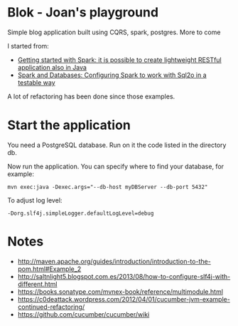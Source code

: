 Blok - Joan's playground
========================

Simple blog application built using CQRS, spark, postgres. More to come

I started from:

* [Getting started with Spark: it is possible to create lightweight RESTful application also in Java](http://tomassetti.me/getting-started-with-spark-it-is-possible-to-create-lightweight-restful-application-also-in-java/)
* [Spark and Databases: Configuring Spark to work with Sql2o in a testable way](http://sparktutorials.weebly.com/tutorials/spark-and-databases-configuring-spark-to-work-with-sql2o-in-a-testable-way)

A lot of refactoring has been done since those examples.

Start the application
=====================

You need a PostgreSQL database. Run on it the code listed in the directory db.

Now run the application. You can specify where to find your database, for example:

```
mvn exec:java -Dexec.args="--db-host myDBServer --db-port 5432"
```

To adjust log level:
```
-Dorg.slf4j.simpleLogger.defaultLogLevel=debug
```

Notes
=====

* http://maven.apache.org/guides/introduction/introduction-to-the-pom.html#Example_2
* http://saltnlight5.blogspot.com.es/2013/08/how-to-configure-slf4j-with-different.html
* https://books.sonatype.com/mvnex-book/reference/multimodule.html
* https://c0deattack.wordpress.com/2012/04/01/cucumber-jvm-example-continued-refactoring/
* https://github.com/cucumber/cucumber/wiki
